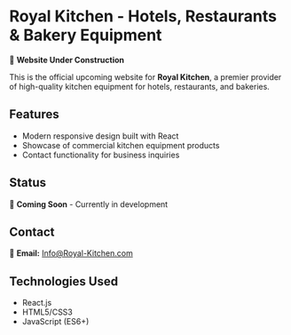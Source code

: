 # Royal Kitchen - Hotels, Restaurants & Bakery Equipment

🚧 **Website Under Construction**

This is the official upcoming website for **Royal Kitchen**, a premier provider of high-quality kitchen equipment for hotels, restaurants, and bakeries.

## Features

- Modern responsive design built with React
- Showcase of commercial kitchen equipment products
- Contact functionality for business inquiries

## Status

🚀 **Coming Soon** - Currently in development

## Contact

📧 **Email:** [Info@Royal-Kitchen.com](mailto:Info@Royal-Kitchen.com)

## Technologies Used

- React.js
- HTML5/CSS3
- JavaScript (ES6+)

